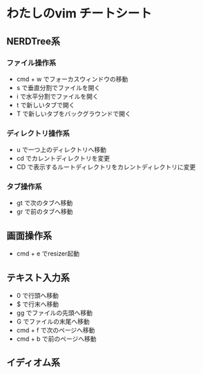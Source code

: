 # わたしのvim チートシート

## NERDTree系
### ファイル操作系
- cmd + w でフォーカスウィンドウの移動
- s で垂直分割でファイルを開く
- i で水平分割でファイルを開く
- t で新しいタブで開く
- T で新しいタブをバックグラウンドで開く
### ディレクトリ操作系
- u で一つ上のディレクトリへ移動
- cd でカレントディレクトリを変更
- CD で表示するルートディレクトリをカレントディレクトリに変更
### タブ操作系
- gt で次のタブへ移動
- gr で前のタブへ移動

## 画面操作系
- cmd + e でresizer起動

## テキスト入力系
- 0 で行頭へ移動
- $ で行末へ移動
- gg でファイルの先頭へ移動
- G でファイルの末尾へ移動
- cmd + f で次のページへ移動
- cmd + b で前のページへ移動

## イディオム系

